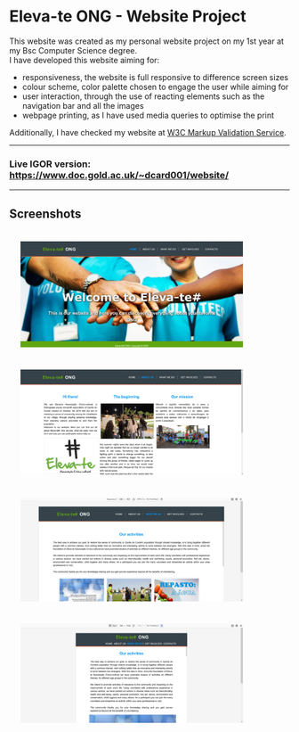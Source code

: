 # Eleva-te ONG - Website Project

This website was created as my personal website project on my 1st year at my Bsc Computer Science degree.</br>
I have developed this website aiming for:
* responsiveness, the website is full responsive to difference screen sizes
* colour scheme, color palette chosen to engage the user while aiming for 
* user interaction, through the use of reacting elements such as the navigation bar and all the images
* webpage printing, as I have used media queries to optimise the print

Additionally, I have checked my website at [W3C Markup Validation Service](https://github.com/dosodrac/Eleva-teONG_website/blob/main/extra/index.validation.png).

-----

### Live IGOR version: https://www.doc.gold.ac.uk/~dcard001/website/

-----

## Screenshots

<p align="center">
<img src="https://raw.githubusercontent.com/dosodrac/Eleva-teONG_website/main/extra/Screenshoots/1.%20Homepage%20screenshot.jpg"
alt="Home page"
style="float: left; margin: 20px;"
width="400"/></p>
  
<p align="center">
<img src="https://raw.githubusercontent.com/dosodrac/Eleva-teONG_website/main/extra/Screenshoots/2.%20About%20us%20screenshot.jpg"
alt="About us page"
style="float: left; margin: 20px;"
width="400"/></p>
  
<p align="center">
<img src="https://raw.githubusercontent.com/dosodrac/Eleva-teONG_website/main/extra/Screenshoots/Responsive%201%20screenshot.jpg"
alt="Responsiveness 1"
style="float: left; margin: 20px;"
width="400"/></p>
  
<p align="center">
<img src="https://raw.githubusercontent.com/dosodrac/Eleva-teONG_website/main/extra/Screenshoots/Responsive%202%20screenshot.jpg"
alt="Responsiveness 1"
style="float: left; margin: 20px;"
width="400"/></p>
